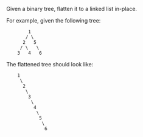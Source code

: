 Given a binary tree, flatten it to a linked list in-place.

For example, given the following tree:

            1
           / \
          2   5
         / \   \
        3   4   6

The flattened tree should look like:

        1
         \
          2
           \
            3
             \
              4
               \
                5
                 \
                  6
